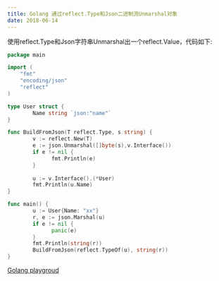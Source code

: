 ```yaml
---
title: Golang 通过reflect.Type和Json二进制流Unmarshal对象
date: 2018-06-14
---
```



使用reflect.Type和Json字符串Unmarshal出一个reflect.Value，代码如下:

```go
package main

import (
	"fmt"
	"encoding/json"
	"reflect"
)

type User struct {
        Name string `json:"name"`
}

func BuildFromJson(T reflect.Type, s string) {
        v := reflect.New(T)
        e := json.Unmarshal([]byte(s),v.Interface())
        if e != nil {
              fmt.Println(e)
        }
 
        u := v.Interface().(*User)
        fmt.Println(u.Name)
}

func main() {
        u := User{Name: "xx"}
        r, e := json.Marshal(u)
        if e != nil {
              panic(e)
        }
    	fmt.Println(string(r))
    	BuildFromJson(reflect.TypeOf(u), string(r))
}
```

[Golang playgroud](https://play.golang.org/p/9plGj_-DeEJ)
